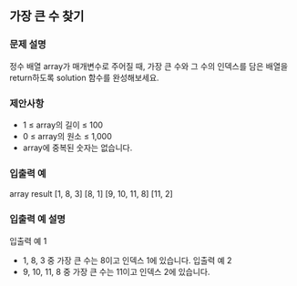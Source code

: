## 가장 큰 수 찾기

### 문제 설명
정수 배열 array가 매개변수로 주어질 때, 가장 큰 수와 그 수의 인덱스를 담은 배열을 return하도록 solution 함수를 완성해보세요.

### 제안사항
- 1 ≤ array의 길이 ≤ 100
- 0 ≤ array의 원소 ≤ 1,000
- array에 중복된 숫자는 없습니다.

### 입출력 예
array           result
[1, 8, 3]       [8, 1]
[9, 10, 11, 8]  [11, 2]

### 입출력 예 설명
입출력 예 1
- 1, 8, 3 중 가장 큰 수는 8이고 인덱스 1에 있습니다.
입출력 예 2
- 9, 10, 11, 8 중 가장 큰 수는 11이고 인덱스 2에 있습니다.